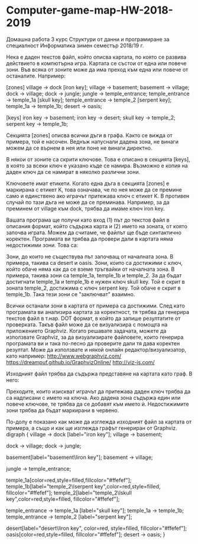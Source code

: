 # Computer-game-map-HW-2018-2019
Домашна работа 3
курс Структури от данни и програмиране
за специалност Информатика
зимен семестър 2018/19 г.


Нека е даден текстов файл, който описва картата, по която се развива действието в компютърна игра. Картата се състои от една или повече зони. Във всяка от зоните може да има преход към една или повече от останалите. Например:

[zones]
village -> dock [iron key];
village -> basement;
basement -> village;
dock -> village;
dock -> jungle;
jungle -> temple_entrance;
temple_entrance -> temple_1a [skull key];
temple_entrance -> temple_2 [serpent key];
temple_1a -> temple_1b;
desert -> oasis;

[keys]
iron key -> basement;
iron key -> desert;
skull key -> temple_2;
serpent key -> temple_1b;

Секцията [zones] описва всички дъги в графа. Както се вижда от примера, той е насочен. Веднъж напуснали дадена зона, не винаги можем да се върнем в нея или поне не винаги директно. 

В някои от зоните са скрити ключове. Това е описано в секцията [keys], в която за всеки ключ е указано къде се намира. Възможно е копия на даден ключ да се намират в няколко различни зони.

Ключовете имат етикети. Когато една дъга в секцията [zones] е маркирана с етикет K, това означава, че по нея може да се премине само и единствено ако играчът притежава ключ с етикет K. В противен случай по тази дъга не може да се преминава. Например, за да преминем от village към dock, трябва да имаме ключ iron key.

Вашата програма ще получи като вход (1) път до текстов файл в описания формат, който съдържа карта и (2) името на зоната, от която започва играта. Можем да считаме, че файлът ще бъде синтактично коректен. Програмата ви трябва да провери дали в картата няма недостижими зони. Това са:

Зони, до които не съществува път започващ от началната зона. В примера, такива са desert и oasis.
Зони, които са достижими с ключ, който обаче няма как да се вземе тръгвайки от началната зона. В примера, такива зони са temple_1a, temple_1b и temple_2. За да бъдaт достигнати temple_1a и temple_1b е нужен ключ skull key. Той е скрит в зоната temple_2, достижима с ключ serpent key. Той обаче е скрит в temple_1b. Така тези зони се "заключват" взаимно.

Всички останали зони в картата от примера са достижими. След като програмата ви анализира картата за коректност, тя трябва да генерира текстов файл в т.нар. DOT формат, в който да запише резултатите от проверката. Такъв файл може да се визуализира с помощта на приложението Graphviz. Когато решавате задачата, можете да използвате Graphviz, за да визуализирате файловете, които генерира програмата ви и така по-лесно да проверите дали тя дава коректен резултат. Може да използвате и някой онлайн редактор/визуализатор, като например:
http://www.webgraphviz.com/
https://dreampuf.github.io/GraphvizOnline/
http://viz-js.com/

Изходният файл трябва да съдържа представяне на картата като граф. В него:

Преходите, които изискват играчът да притежава даден ключ трябва да са надписани с името на ключа.
Ако дадена зона съдържа един или повече ключове, те трябва да се добавят към името ѝ.
Недостижимите зони трябва да бъдат маркирани в червено.

По-долу е показано как може да изглежда изходният файл за картата от примера, а също и как ще изглежда графът генериран от Graphviz. 
digraph {
 village -> dock [label="iron key"];
 village -> basement;

 dock -> village;
 dock -> jungle;

 basement[label="basement\liron key"];
 basement -> village;

 jungle -> temple_entrance;

 temple_1a[color=red,style=filled,fillcolor="#ffefef"];
 temple_1b[label="temple_2\lserpent key",color=red,style=filled, fillcolor="#ffefef"];
 temple_2[label="temple_2\lskull key",color=red,style=filled, fillcolor="#ffefef"];

 temple_entrance -> temple_1a [label="skull key"];
 temple_1a -> temple_1b;
 temple_entrance -> temple_2 [label="serpent key"];
    
 desert[label="desert\liron key", color=red, style=filled, fillcolor="#ffefef"];
 oasis[color=red,style=filled, fillcolor="#ffefef"];
 desert -> oasis;
}


